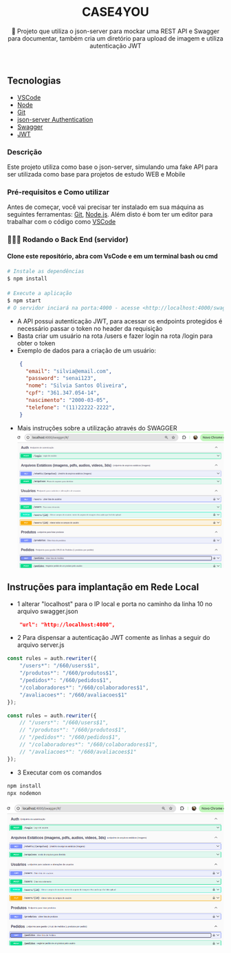 <h1 align="center">CASE4YOU</h1>

<p align="center">🚀 Projeto que utiliza o json-server para mockar uma REST API e Swagger para documentar, também cria um diretório para upload de imagem e utiliza autenticação JWT</p><br>

## Tecnologias

- [VSCode](https://code.visualstudio.com/)
- [Node](https://nodejs.org/en)
- [Git](https://git-scm.com)
- [json-server Authentication ](https://www.npmjs.com/package/json-server-auth)
- [Swagger](https://swagger.io/)
- [JWT](https://jwt.io/)

### Descrição
Este projeto utiliza como base o json-server, simulando uma fake API para ser utilizada como base para projetos de estudo WEB e Mobile

### Pré-requisitos e Como utilizar
Antes de começar, você vai precisar ter instalado em sua máquina as seguintes ferramentas:
[Git](https://git-scm.com), [Node.js](https://nodejs.org/en/). 
Além disto é bom ter um editor para trabalhar com o código como [VSCode](https://code.visualstudio.com/)

### 👨🏽‍💻 Rodando o Back End (servidor)
#### Clone este repositório, abra com VsCode e em um terminal **bash** ou **cmd**

```bash
# Instale as dependências
$ npm install

# Execute a aplicação 
$ npm start
# O servidor inciará na porta:4000 - acesse <http://localhost:4000/swagger> para ver a documentação
```
- A API possui autenticação JWT, para acessar os endpoints protegidos é necessário passar o token no header da requisição
- Basta criar um usuário na rota /users e fazer login na rota /login para obter o token
- Exemplo de dados para a criação de um usuário:
```json
    {
      "email": "silvia@email.com",
      "password": "senai123",
      "nome": "Silvia Santos Oliveira",
      "cpf": "361.347.054-14",
      "nascimento": "2000-03-05",
      "telefone": "(11)22222-2222",
    }
```
- Mais instruções sobre a utilização através do SWAGGER
![Swagger](./swagger.png)

## Instruções para implantação em Rede Local
- 1 alterar "localhost" para o IP local e porta no caminho da linha 10 no arquivo swagger.json
```json
    "url": "http://localhost:4000",
```

- 2 Para dispensar a autenticação JWT comente as linhas a seguir do arquivo server.js
```js
const rules = auth.rewriter({
    "/users*": "/660/users$1",
    "/produtos*": "/660/produtos$1",
    "/pedidos*": "/660/pedidos$1",
    "/colaboradores*": "/660/colaboradores$1",
    "/avaliacoes*": "/660/avaliacoes$1"
});
```
```js
const rules = auth.rewriter({
    // "/users*": "/660/users$1",
    // "/produtos*": "/660/produtos$1",
    // "/pedidos*": "/660/pedidos$1",
    // "/colaboradores*": "/660/colaboradores$1",
    // "/avaliacoes*": "/660/avaliacoes$1"
});
```
- 3 Executar com os comandos
```bash
npm install
npx nodemon
```
![Swagger](./swagger.png)